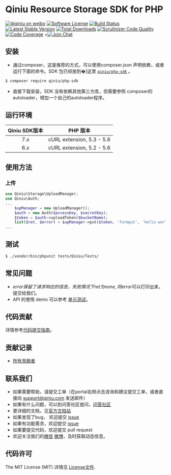 # Qiniu Resource Storage SDK for PHP
[![@qiniu on weibo](http://img.shields.io/badge/weibo-%40qiniutek-blue.svg)](http://weibo.com/qiniutek)
[![Software License](https://img.shields.io/badge/license-MIT-brightgreen.svg)](LICENSE)
[![Build Status](https://travis-ci.org/qiniu/php-sdk.svg)](https://travis-ci.org/qiniu/php-sdk)
[![Latest Stable Version](https://img.shields.io/packagist/v/qiniu/php-sdk.svg)](https://packagist.org/packages/qiniu/php-sdk)
[![Total Downloads](https://img.shields.io/packagist/dt/qiniu/php-sdk.svg)](https://packagist.org/packages/qiniu/php-sdk)
[![Scrutinizer Code Quality](https://scrutinizer-ci.com/g/qiniu/php-sdk/badges/quality-score.png?b=master)](https://scrutinizer-ci.com/g/qiniu/php-sdk/?branch=master)
[![Code Coverage](https://scrutinizer-ci.com/g/qiniu/php-sdk/badges/coverage.png?b=master)](https://scrutinizer-ci.com/g/qiniu/php-sdk/?branch=master)
+[![Join Chat](https://badges.gitter.im/Join%20Chat.svg)](https://gitter.im/qiniu/php-sdk?utm_source=badge&utm_medium=badge&utm_campaign=pr-badge&utm_content=badge)
## 安装

* 通过composer，这是推荐的方式，可以使用composer.json 声明依赖，或者运行下面的命令。SDK 包已经放到�]这里 [`qiniu/php-sdk`][install-packagist] 。
```bash
$ composer require qiniu/php-sdk
```
* 直接下载安装，SDK 没有依赖其他第三方库，但需要参照 composer的autoloader，增加一个自己的autoloader程序。

## 运行环境

| Qiniu SDK版本 | PHP 版本 |
|:--------------------:|:---------------------------:|
|          7.x         |  cURL extension,   5.3 - 5.6 |
|          6.x         |  cURL extension,   5.2 - 5.6 |

## 使用方法

### 上传
```php
use Qiniu\Storage\UploadManager;
use Qiniu\Auth;
...
    $upManager = new UploadManager();
    $auth = new Auth($accessKey, $secretKey);
    $token = $auth->uploadToken($bucketName);
    list($ret, $error) = $upManager->put($token, 'formput', 'hello world');
...
```

## 测试

``` bash
$ ./vendor/bin/phpunit tests/Qiniu/Tests/
```

## 常见问题

- $error保留了请求响应的信息，失败情况下ret 为none, 将$error可以打印出来，提交给我们。
- API 的使用 demo 可以参考 [单元测试](https://github.com/qiniu/php-sdk/blob/master/tests)。

## 代码贡献

详情参考[代码提交指南](https://github.com/qiniu/php-sdk/blob/master/CONTRIBUTING.md)。

## 贡献记录

- [所有贡献者](https://github.com/qiniu/php-sdk/contributors)

## 联系我们

- 如果需要帮助，请提交工单（在portal右侧点击咨询和建议提交工单，或者直接向 support@qiniu.com 发送邮件）
- 如果有什么问题，可以到问答社区提问，[问答社区](http://qiniu.segmentfault.com/)
- 更详细的文档，见[官方文档站](http://developer.qiniu.com/)
- 如果发现了bug， 欢迎提交 [issue](https://github.com/qiniu/php-sdk/issues)
- 如果有功能需求，欢迎提交 [issue](https://github.com/qiniu/php-sdk/issues)
- 如果要提交代码，欢迎提交 pull request
- 欢迎关注我们的[微信](http://www.qiniu.com/#weixin) [微博](http://weibo.com/qiniutek)，及时获取动态信息。

## 代码许可

The MIT License (MIT).详情见 [License文件](https://github.com/qiniu/php-sdk/blob/master/LICENSE).

[packagist]: http://packagist.org
[install-packagist]: https://packagist.org/packages/qiniu/php-sdk
